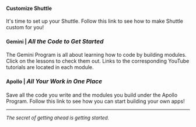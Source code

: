 #### **Customize Shuttle**
It's time to set up your Shuttle. Follow this link to see how to make Shuttle custom for you! 

#### **Gemini** | <font size = 3>*All the Code to Get Started*</font>
The Gemini Program is all about learning how to code by building modules. Click on the lessons to check them out. Links to the corresponding YouTube tutorials are located in each module.

#### **Apollo** | <font size = 3>*All Your Work in One Place*</font>
Save all the code you write and the modules you build under the Apollo Program. Follow this link to see how you can start building your own apps!

<hr>

<font size = 2>*The secret of getting ahead is getting started.*</font>
